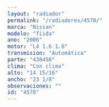 ```yaml
---
layout: "radiador"
permalink: "/radiadores/4578/"
marca: "Nissan"
modelo: "Tiida"
ano: "2006"
motor: "L4 1.6 1.8"
transmision: "Automática"
parte: "438458"
clima: "Con clima"
alto: "14 15/16"
ancho: "23 1/8"
observaciones: ""
id: "4578"
---
```


